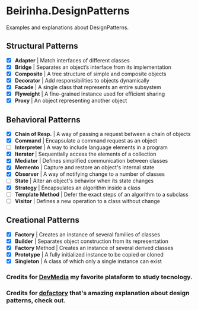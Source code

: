 # Beirinha.DesignPatterns
Examples and explanations about DesignPatterns.

## Structural Patterns

- [x] **Adapter** | Match interfaces of different classes
- [x] **Bridge** | Separates an object’s interface from its implementation
- [x] **Composite** | A tree structure of simple and composite objects
- [x] **Decorator** | Add responsibilities to objects dynamically
- [x] **Facade** | A single class that represents an entire subsystem
- [x] **Flyweight** | A fine-grained instance used for efficient sharing
- [x] **Proxy** | An object representing another object

## Behavioral Patterns

- [x] **Chain of Resp.** | A way of passing a request between a chain of objects
- [x] **Command** | Encapsulate a command request as an object
- [ ] **Interpreter** | A way to include language elements in a program
- [x] **Iterator** | Sequentially access the elements of a collection
- [x] **Mediator** | Defines simplified communication between classes
- [x] **Memento** | Capture and restore an object's internal state
- [x] **Observer** | A way of notifying change to a number of classes
- [ ] **State** | Alter an object's behavior when its state changes
- [x] **Strategy** | Encapsulates an algorithm inside a class
- [ ] **Template Method** | Defer the exact steps of an algorithm to a subclass
- [ ] **Visitor** | Defines a new operation to a class without change

## Creational Patterns

- [x]  **Factory** | Creates an instance of several families of classes
- [x]  **Builder** | Separates object construction from its representation
- [x]  **Factory** Method | Creates an instance of several derived classes
- [x]  **Prototype** | A fully initialized instance to be copied or cloned
- [x]  **Singleton** | A class of which only a single instance can exist

### Credits for [DevMedia](https://devmedia.com.br) my favorite plataform to study tecnology.
### Credits for [dofactory](https://www.dofactory.com/net/memento-design-pattern) that's amazing explanation about design patterns, check out.

